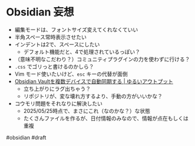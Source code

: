 # Obsidian 妄想

- 編集モードは、フォントサイズ変えてくれなくていい
- 半角スペース常時表示させたい
- インデントは2で、スペースにしたい
  - デフォルト機能だと、4で処理されているっぽい？
- （意味不明なこだわり？）コミュニティプラグインの力を使わずに行ける？
- `.css` でゴリっと書けるのかしら？
- Vim モード使いたいけど、`esc` キーの代替が面倒
- [Obsidian Vaultを複数デバイスで自動同期する | ゆるいアウトプット](https://slmbrcat-tech.com/obsidan-vault-auto-backup/)
  - 立ち上がりにラグ出ちゃう？
  - リポジトリが、変な壊れ方するより、手動の方がいいかな？
- コウモリ問題をそれなりに解決したい
  - 2025/05/25時点で、まさにこれ（なのかな？）な状態
  - たくさんファイルを作るが、日付情報のみなので、情報が点在もしくは重複




#obsidian #draft 